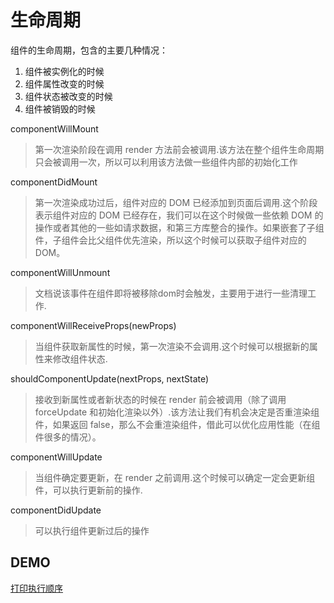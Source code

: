 # 生命周期

组件的生命周期，包含的主要几种情况：

1. 组件被实例化的时候
1. 组件属性改变的时候
1. 组件状态被改变的时候
1. 组件被销毁的时候

componentWillMount

> 第一次渲染阶段在调用 render 方法前会被调用.该方法在整个组件生命周期只会被调用一次，所以可以利用该方法做一些组件内部的初始化工作

componentDidMount

> 第一次渲染成功过后，组件对应的 DOM 已经添加到页面后调用.这个阶段表示组件对应的 DOM 已经存在，我们可以在这个时候做一些依赖 DOM 的操作或者其他的一些如请求数据，和第三方库整合的操作。如果嵌套了子组件，子组件会比父组件优先渲染，所以这个时候可以获取子组件对应的 DOM。

componentWillUnmount

> 文档说该事件在组件即将被移除dom时会触发，主要用于进行一些清理工作.

componentWillReceiveProps(newProps)

> 当组件获取新属性的时候，第一次渲染不会调用.这个时候可以根据新的属性来修改组件状态.

shouldComponentUpdate(nextProps, nextState)

> 接收到新属性或者新状态的时候在 render 前会被调用（除了调用 forceUpdate 和初始化渲染以外）.该方法让我们有机会决定是否重渲染组件，如果返回 false，那么不会重渲染组件，借此可以优化应用性能（在组件很多的情况）。

componentWillUpdate

> 当组件确定要更新，在 render 之前调用.这个时候可以确定一定会更新组件，可以执行更新前的操作.

componentDidUpdate

> 可以执行组件更新过后的操作

## DEMO

[打印执行顺序](/React/demo/my-react/src/tom-life.js)